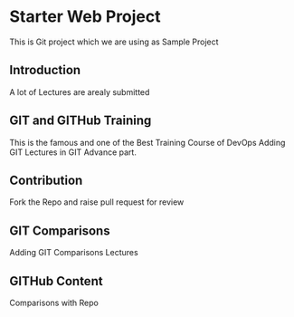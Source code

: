 # Starter Web Project

This is Git project which we are using as Sample Project

## Introduction
A lot of Lectures are arealy submitted

## GIT and GITHub Training
This is the famous and one of the Best Training Course of DevOps
Adding GIT Lectures in GIT Advance part.

## Contribution
Fork the Repo and raise pull request for review
## GIT Comparisons
Adding GIT Comparisons Lectures

## GITHub Content
Comparisons with Repo
